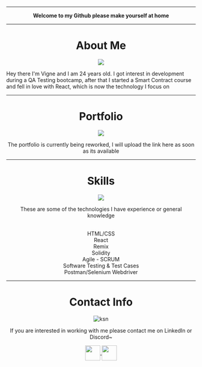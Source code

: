 <hr> </hr>
<p align="center"> <b>Welcome to my Github please make yourself at home </b> </p>
<hr> </hr>

<h1 align="center"> About Me </h1>
<p align="center"> <img src="https://cdn.discordapp.com/attachments/947603671091388578/991399515213025351/minino.png" /> </p>
Hey there I'm Vigne and I am 24 years old. I got interest in development during a QA Testing bootcamp, after that I started a Smart Contract course and fell in love with React, which is now the technology I focus on<hr> </hr>

<h1 align="center"> Portfolio </h1>
<p align="center" width="100%"> <img src= "https://cdn.discordapp.com/attachments/947603671091388578/991407406712103042/gitti.png" /> </p></hr>
<p align='center'>The portfolio is currently being reworked, I will upload the link here as soon as its available  </p>
<hr> </hr>
<h1 align="center"> Skills </h1>
<p align="center" width="100%"> <img src= "https://cdn.discordapp.com/attachments/947603671091388578/991399515011686450/booking.jpg" /> </p>

<p align='center'>These are some of the technologies I have experience or general knowledge </p>
<p align='center'>
  <br/>HTML/CSS                         
  <br/>React                         
  <br/>Remix                          
  <br/>Solidity
  <br/>Agile - SCRUM                   
  <br/>Software Testing & Test Cases    
  <br/>Postman/Selenium Webdriver      
</p><hr> </hr>
<h1 align="center"> Contact Info </h1>
<p align="center" width="100%"> <img src="https://cdn.discordapp.com/attachments/947603671091388578/991402496381690036/kuittt.jpg" alt="ksn" /> </p>

<p align='center'>If you are interested in working with me please contact me on LinkedIn or Discord~ </p>

<p align="center">
<a href="https://www.linkedin.com/in/vigne98"> <img src="https://cdn-icons.flaticon.com/png/512/3536/premium/3536505.png?token=exp=1656442964~hmac=221ca789c28201b01f4aa8f3f906445d" align="center" width="40" height="40" /> </a>
<a href="https://discord.com/users/941659019364409374"> <img src="https://cdn-icons-png.flaticon.com/512/5968/5968756.png" align="center" width="40" height="40" /> </a>

</p>
